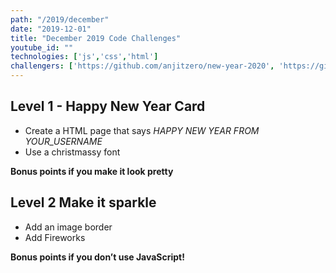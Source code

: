 ```yaml
---
path: "/2019/december"
date: "2019-12-01"
title: "December 2019 Code Challenges"
youtube_id: ""
technologies: ['js','css','html']
challengers: ['https://github.com/anjitzero/new-year-2020', 'https://github.com/mwayne16/New-Years-Fireworks']
---
```

## Level 1 - Happy New Year Card

- Create a HTML page that says *HAPPY NEW YEAR FROM YOUR_USERNAME* 
- Use a christmassy font

**Bonus points if you make it look pretty**

## Level 2 Make it sparkle

- Add an image border
- Add Fireworks

**Bonus points if you don’t use JavaScript!**